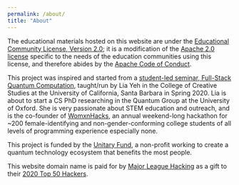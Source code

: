 ```yaml
---
permalink: /about/
title: "About"
---
```


The educational materials hosted on this website are under the <a href="https://opensource.org/licenses/ECL-2.0">Educational Community License, Version 2.0</a>; it is a modification of the <a href="https://www.apache.org/licenses/LICENSE-2.0">Apache 2.0 license</a> specific to the needs of the education communities using this license, and therefore abides by the <a href="https://www.apache.org/foundation/policies/conduct.html">Apache Code of Conduct</a>.

This project was inspired and started from a <a href="https://www.ccs.ucsb.edu/courses/2020/spring/full-stack-quantum-computation">student-led seminar, Full-Stack Quantum Computation</a>, taught/run by Lia Yeh in the College of Creative Studies at the University of California, Santa Barbara in Spring 2020.  Lia is about to start a CS PhD researching in the Quantum Group at the University of Oxford.  She is very passionate about STEM education and outreach, and is the co-founder of <a href="https://www.womxnhacks.com">WomxnHacks</a>, an annual weekend-long hackathon for ~200 female-identifying and non-gender-conforming college students of all levels of programming experience especially none.

This project is funded by the <a href="https://unitary.fund">Unitary Fund</a>, a non-profit working to create a quantum technology ecosystem that benefits the most people.

This website domain name is paid for by <a href="https://mlh.io">Major League Hacking</a> as a gift to their <a href="https://top.mlh.io/2020">2020 Top 50 Hackers</a>.
